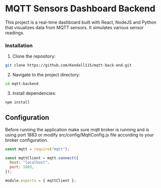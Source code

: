 # MQTT Sensors Dashboard Backend

This project is a real-time dashboard built with React, NodeJS and Python that visualizes data from MQTT sensors. It simulates various sensor readings.

### Installation

1. Clone the repository:

```bash
git clone https://github.com/Kendall115/mqtt-back-end.git
```

2. Navigate to the project directory:

```bash
cd mqtt-backend
```

3. Install dependencies:

```bash
npm install
```

## Configuration

Before running the application make sure mqtt broker is running and is using port 1883 or modify src/config/MqttConfig.js file according to your broker configuration.

```javascript
const mqtt = require("mqtt");

const mqttClient = mqtt.connect({
  host: "localhost",
  port: 1883,
});

module.exports = { mqttClient };
```

